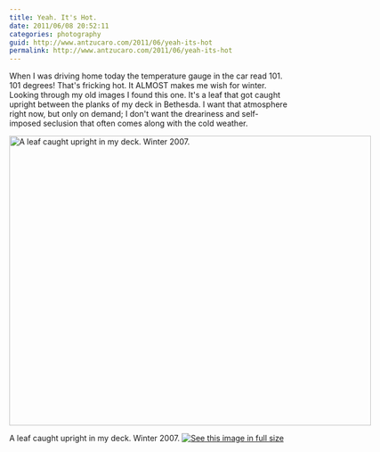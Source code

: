 ```yaml
---
title: Yeah. It's Hot.
date: 2011/06/08 20:52:11
categories: photography
guid: http://www.antzucaro.com/2011/06/yeah-its-hot
permalink: http://www.antzucaro.com/2011/06/yeah-its-hot
---
```

When I was driving home today the temperature gauge in the car read 101. 101 degrees! That's fricking hot. It ALMOST makes me wish for winter. Looking through my old images I found this one. It's a leaf that got caught upright between the planks of my deck in Bethesda. I want that atmosphere right now, but only on demand; I don't want the dreariness and self-imposed seclusion that often comes along with the cold weather. 

<div class='wp-caption aligncenter' style='width: 660px; margin-left: auto; margin-right: auto;'>
<img width='650px' height='520px' alt="A leaf caught upright in my deck. Winter 2007." title='A leaf caught upright in my deck. Winter 2007.' src='http://media.antzucaro.com/uploads/2011/06/random/Random_009_m.jpg'>
<p class='wp-caption-text'>A leaf caught upright in my deck. Winter 2007. <a href='http://media.antzucaro.com/uploads/2011/06/random/Random_009_l.jpg'><img alt='See this image in full size' src='http://media.antzucaro.com/static/fs_img.jpg' /></a></p>
</div>
